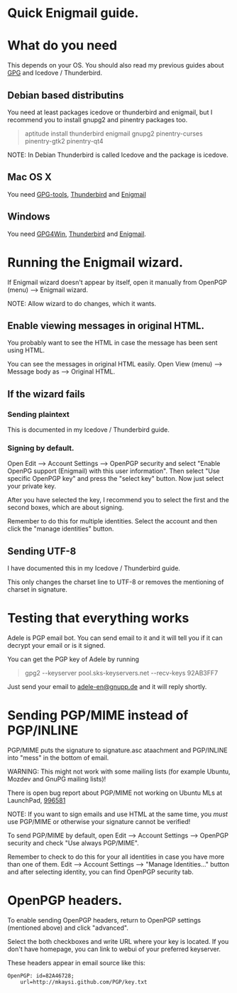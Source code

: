 # Quick Enigmail guide.

# What do you need

This depends on your OS. You should also read my previous guides about [GPG] and Icedove / Thunderbird.

[GPG]:GPG.html


## Debian based distributins

You need at least packages icedove or thunderbird and enigmail, but I recommend you to install gnupg2 and pinentry packages too.

> aptitude install thunderbird enigmail gnupg2 pinentry-curses pinentry-gtk2 pinentry-qt4

NOTE: In Debian Thunderbird is called Icedove and the package is icedove.

## Mac OS X

You need [GPG-tools], [Thunderbird] and [Enigmail]

[GPG-tools]:http://www.gpgtools.org/
[Thunderbird]:https://www.mozilla.org/en-US/thunderbird/
[Enigmail]:http://enigmail.mozdev.org/home/index.php.html

## Windows

You need [GPG4Win], [Thunderbird] and [Enigmail].

[GPG4Win]:http://www.gpg4win.org/
[Thunderbird]:https://www.mozilla.org/en-US/thunderbird/
[Enigmail]:http://enigmail.mozdev.org/home/index.php.html

# Running the Enigmail wizard.

If Enigmail wizard doesn't appear by itself, open it manually from OpenPGP (menu) --> Enigmail wizard.

NOTE: Allow wizard to do changes, which it wants.

## Enable viewing messages in original HTML.

You probably want to see the HTML in case the message has been sent using HTML.

You can see the messages in original HTML easily. Open View (menu) --> Message body as --> Original HTML.

## If the wizard fails

### Sending plaintext

This is documented in my Icedove / Thunderbird guide.

### Signing by default.

Open Edit --> Account Settings --> OpenPGP security and select "Enable OpenPG support (Enigmail) with this user information". Then select "Use specific OpenPGP key" and press the "select key" button. Now just select your private key.

After you have selected the key, I recommend you to select the first and the second boxes, which are about signing.

Remember to do this for multiple identities. Select the account and then click the "manage identities" button.

## Sending UTF-8

I have documented this in my Icedove / Thunderbird guide. 

This only changes the charset line to UTF-8 or removes the mentioning of charset in signature.

# Testing that everything works

Adele is PGP email bot. You can send email to it and it will tell you if it can decrypt your email or is it signed.

You can get the PGP key of Adele by running

> gpg2 --keyserver pool.sks-keyservers.net --recv-keys 92AB3FF7

Just send your email to adele-en@gnupp.de and it will reply shortly.

# Sending PGP/MIME instead of PGP/INLINE

PGP/MIME puts the signature to signature.asc ataachment and PGP/INLINE into "mess" in the bottom of email.

WARNING: This might not work with some mailing lists (for example Ubuntu, Mozdev and GnuPG mailing lists)!

There is open bug report about PGP/MIME not working on Ubuntu MLs at LaunchPad, [996581]

[996581]:https://bugs.launchpad.net/ubuntu/+bug/996581

NOTE: If you want to sign emails and use HTML at the same time, you *must* use PGP/MIME or otherwise your signature cannot be verified!

To send PGP/MIME by default, open Edit --> Account Settings --> OpenPGP security and check "Use always PGP/MIME".

Remember to check to do this for your all identities in case you have more than one of them. Edit --> Account Settings --> "Manage Identities..." button and after selecting identity, you can find OpenPGP security tab.

# OpenPGP headers.

To enable sending OpenPGP headers, return to OpenPGP settings (mentioned above) and click "advanced".

Select the both checkboxes and write URL where your key is located. If you don't have homepage, you can link to webui of your preferred keyserver.

These headers appear in email source like this:

```
OpenPGP: id=82A46728;
    url=http://mkaysi.github.com/PGP/key.txt
```
